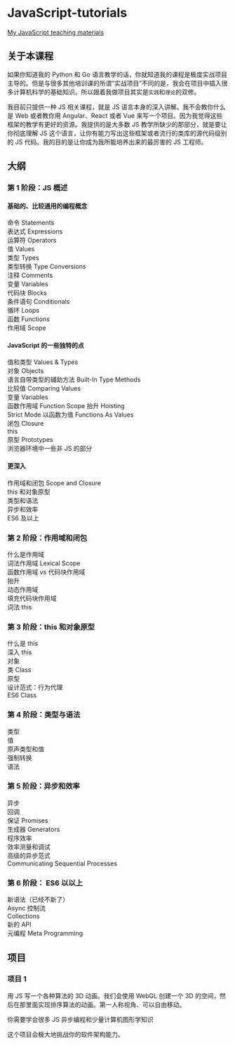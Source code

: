 # JavaScript-tutorials
[My JavaScript teaching materials](https://c75a1023-f06e-41d9-8748-b65251cc1663.ws-us02.gitpod.io/#/workspace/JavaScript-tutorials)

## 关于本课程
如果你知道我的 Python 和 Go 语言教学的话，你就知道我的课程是极度实战项目主导的。但是与很多其他培训课的所谓“实战项目”不同的是，我会在项目中插入很多计算机科学的基础知识。所以跟着我做项目其实是`实践`和`理论`的双修。

我目前只提供一种 JS 相关课程，就是 JS 语言本身的深入讲解。我不会教你什么是 Web 或者教你用 Angular、React 或者 Vue 来写一个项目。因为我觉得这些框架的教学有更好的资源。我提供的是大多数 JS 教学所缺少的那部分，就是要让你彻底理解 JS 这个语言，让你有能力写出这些框架或者流行的类库的源代码级别的 JS 代码。我的目的是让你成为我所能培养出来的最厉害的 JS 工程师。

## 大纲
### 第 1 阶段：JS 概述
#### 基础的、比较通用的编程概念
命令 Statements  
表达式 Expressions  
运算符 Operators  
值 Values  
类型 Types  
类型转换 Type Conversions  
注释 Comments  
变量 Variables  
代码块 Blocks  
条件语句 Conditionals  
循环 Loops  
函数 Functions  
作用域 Scope  
  
#### JavaScript 的一些独特的点
值和类型 Values & Types  
对象 Objects  
语言自带类型的辅助方法 Built-In Type Methods  
比较值 Comparing Values  
变量 Variables  
函数作用域 Function Scope
抬升 Hoisting  
Strict Mode
以函数为值 Functions As Values  
闭包 Closure  
this  
原型 Prototypes  
浏览器环境中一些非 JS 的部分  

#### 更深入
作用域和闭包 Scope and Closure  
this 和对象原型  
类型和语法  
异步和效率  
ES6 及以上  

### 第 2 阶段：作用域和闭包
什么是作用域  
词法作用域 Lexical Scope  
函数作用域 vs 代码块作用域  
抬升  
动态作用域  
填充代码块作用域  
词法 this  

### 第 3 阶段：this 和对象原型
什么是 this  
深入 this  
对象  
类 Class  
原型  
设计范式：行为代理  
ES6 Class  

### 第 4 阶段：类型与语法
类型  
值  
原声类型和值  
强制转换  
语法  

### 第 5 阶段：异步和效率
异步  
回调  
保证 Promises  
生成器 Generators  
程序效率  
效率测量和调试  
高级的异步范式  
Communicating Sequential Processes  

### 第 6 阶段： ES6 以以上
新语法（已经不新了）  
Async 控制流  
Collections  
新的 API  
元编程 Meta Programming


## 项目
### 项目 1
用 JS 写一个各种算法的 3D 动画。我们会使用 WebGL 创建一个 3D 的空间，然后在那里面实现排序算法的动画。第一人称视角、可以自由移动。

你需要学会很多 JS 异步编程和少量计算机图形学知识

这个项目会极大地挑战你的软件架构能力。
